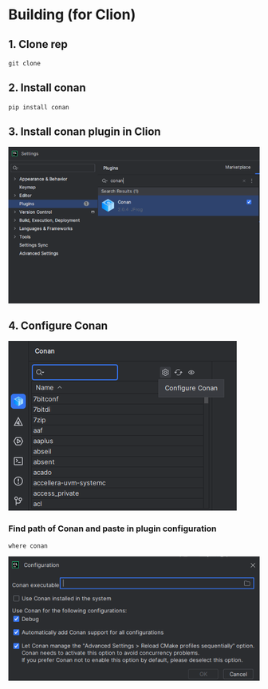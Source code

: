 # Building (for Clion)

## 1. Clone rep
```
git clone 
```

## 2. Install conan
```
pip install conan
```

## 3. Install conan plugin in Clion
![Image alt](media/plugin.png)


## 4. Configure Conan
![Image alt](media/config.png)

### Find path of Conan and paste in plugin configuration
```
where conan
```

![Image alt](../media/config2.png)